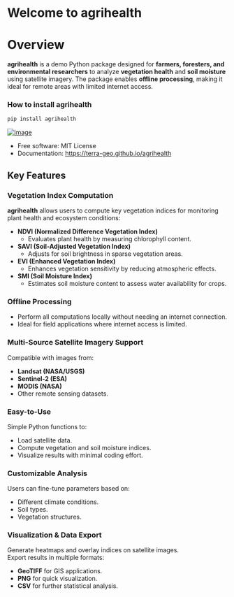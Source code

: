 # Welcome to agrihealth

# **Overview** 

**agrihealth** is a demo Python package designed for **farmers, foresters, and environmental researchers** to analyze **vegetation health** and **soil moisture** using satellite imagery. The package enables **offline processing**, making it ideal for remote areas with limited internet access.  

### How to install agrihealth 
```python
pip install agrihealth
```

[![image](https://img.shields.io/pypi/v/agrihealth.svg)](https://pypi.python.org/pypi/agrihealth)


-   Free software: MIT License
-   Documentation: <https://terra-geo.github.io/agrihealth>

## **Key Features**  

### **Vegetation Index Computation**  
**agrihealth** allows users to compute key vegetation indices for monitoring plant health and ecosystem conditions:  

- **NDVI (Normalized Difference Vegetation Index)**  
  - Evaluates plant health by measuring chlorophyll content.  
- **SAVI (Soil-Adjusted Vegetation Index)**  
  - Adjusts for soil brightness in sparse vegetation areas.  
- **EVI (Enhanced Vegetation Index)**  
  - Enhances vegetation sensitivity by reducing atmospheric effects.  
- **SMI (Soil Moisture Index)**  
  - Estimates soil moisture content to assess water availability for crops.  

### **Offline Processing**  
- Perform all computations locally without needing an internet connection.  
- Ideal for field applications where internet access is limited.  

### **Multi-Source Satellite Imagery Support**  
Compatible with images from:  

- **Landsat (NASA/USGS)**  
- **Sentinel-2 (ESA)**  
- **MODIS (NASA)**  
- Other remote sensing datasets.  

### **Easy-to-Use**  
Simple Python functions to:  

- Load satellite data.  
- Compute vegetation and soil moisture indices.  
- Visualize results with minimal coding effort.  

### **Customizable Analysis**  
Users can fine-tune parameters based on:  

- Different climate conditions.  
- Soil types.  
- Vegetation structures.  

### **Visualization & Data Export**  
Generate heatmaps and overlay indices on satellite images.  
Export results in multiple formats:  

- **GeoTIFF** for GIS applications.  
- **PNG** for quick visualization.  
- **CSV** for further statistical analysis.  
